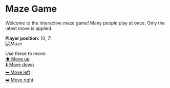 # Maze Game  
Welcome to the interactive maze game! Many people play at once, Only the latest move is applied.

**Player position:** (0, 7)  
![Maze](https://github-maze-game.vercel.app/images/pos_0_7.png?t=1760634004273)

Use these to move:  
[⬆️ Move up](https://github-maze-game.vercel.app/move/0_7_w)  
[⬇️ Move down](https://github-maze-game.vercel.app/move/0_7_s)  
[⬅️ Move left](https://github-maze-game.vercel.app/move/0_7_a)  
[➡️ Move right](https://github-maze-game.vercel.app/move/0_7_d)
